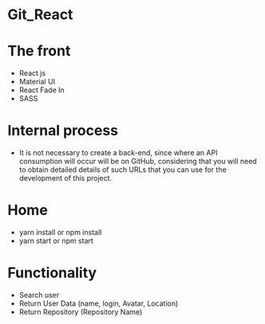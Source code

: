 # Git_React

# The front
- React js
- Material UI
- React Fade In
- SASS

# Internal process

- It is not necessary to create a back-end, since where an API consumption will occur will be on GitHub, considering that you will need to obtain detailed details of such URLs that you can use for the development of this project.


# Home

- yarn install or npm install
- yarn start or npm start

# Functionality

- Search user
- Return User Data (name, login, Avatar, Location)
- Return Repository (Repository Name)

